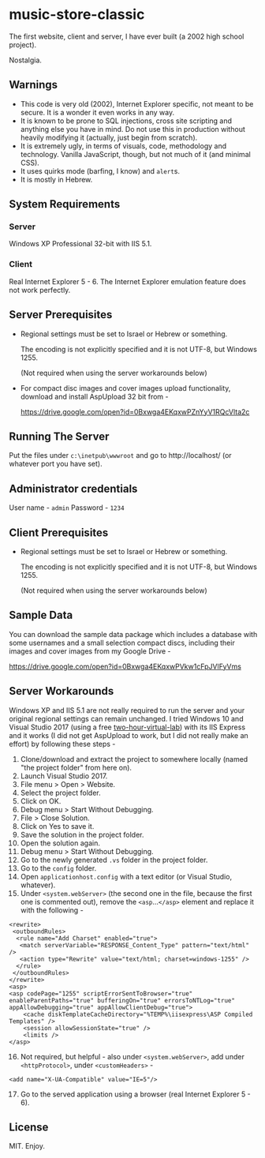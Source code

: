 # music-store-classic
The first website, client and server, I have ever built (a 2002 high school project).

Nostalgia.

## Warnings
- This code is very old (2002), Internet Explorer specific, not meant to be secure. It is a wonder it even works in any way.
- It is known to be prone to SQL injections, cross site scripting and anything else you have in mind. Do not use this in production without heavily modifying it (actually, just begin from scratch).
- It is extremely ugly, in terms of visuals, code, methodology and technology. Vanilla JavaScript, though, but not much of it (and minimal CSS).
- It uses quirks mode (barfing, I know) and `alert`s.
- It is mostly in Hebrew.

## System Requirements
### Server
Windows XP Professional 32-bit with IIS 5.1.
### Client
Real Internet Explorer 5 - 6. The Internet Explorer emulation feature does not work perfectly.

## Server Prerequisites
- Regional settings must be set to Israel or Hebrew or something.
  
  The encoding is not explicitly specified and it is not UTF-8, but Windows 1255.
  
  (Not required when using the server workarounds below)
- For compact disc images and cover images upload functionality, download and install AspUpload 32 bit from -

  https://drive.google.com/open?id=0Bxwga4EKqxwPZnYyV1RQcVlta2c

## Running The Server
Put the files under `c:\inetpub\wwwroot` and go to http://localhost/ (or whatever port you have set).

## Administrator credentials
User name - `admin`
Password - `1234`

## Client Prerequisites
- Regional settings must be set to Israel or Hebrew or something.
  
  The encoding is not explicitly specified and it is not UTF-8, but Windows 1255.
  
  (Not required when using the server workarounds below)

## Sample Data
You can download the sample data package which includes a database with some usernames and a small selection compact discs, including their images and cover images from my Google Drive -

https://drive.google.com/open?id=0Bxwga4EKqxwPVkw1cFpJVlFyVms

## Server Workarounds
Windows XP and IIS 5.1 are not really required to run the server and your original regional settings can remain unchanged. I tried Windows 10 and Visual Studio 2017 (using a free [two-hour-virtual-lab](https://vlabs.holsystems.com/vlabs/technet?eng=VLabs&auth=none&src=vlabs&altadd=true&labid=32158&lod=true)) with its IIS Express and it works (I did not get AspUpload to work, but I did not really make an effort) by following these steps -
1. Clone/download and extract the project to somewhere locally (named "the project folder" from here on).
2. Launch Visual Studio 2017.
3. File menu > Open > Website.
4. Select the project folder.
5. Click on OK.
6. Debug menu > Start Without Debugging.
7. File > Close Solution.
8. Click on Yes to save it.
9. Save the solution in the project folder.
10. Open the solution again.
11. Debug menu > Start Without Debugging.
12. Go to the newly generated `.vs` folder in the project folder.
13. Go to the `config` folder.
14. Open `applicationhost.config` with a text editor (or Visual Studio, whatever).
15. Under `<system.webServer>` (the second one in the file, because the first one is commented out), remove the `<asp`...`</asp>` element and replace it with the following -
```
<rewrite>
 <outboundRules>
  <rule name="Add Charset" enabled="true">
   <match serverVariable="RESPONSE_Content_Type" pattern="text/html" />
   <action type="Rewrite" value="text/html; charset=windows-1255" />
  </rule>
 </outboundRules>
</rewrite>
<asp>
<asp codePage="1255" scriptErrorSentToBrowser="true" enableParentPaths="true" bufferingOn="true" errorsToNTLog="true" appAllowDebugging="true" appAllowClientDebug="true">
    <cache diskTemplateCacheDirectory="%TEMP%\iisexpress\ASP Compiled Templates" />
    <session allowSessionState="true" />
    <limits />
</asp>
```
16. Not required, but helpful - also under `<system.webServer>`, add under `<httpProtocol>`, under `<customHeaders>` -
```
<add name="X-UA-Compatible" value="IE=5"/>
```
17. Go to the served application using a browser (real Internet Explorer 5 - 6).

## License
MIT. Enjoy.
